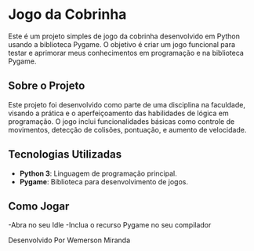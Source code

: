 # Jogo da Cobrinha

Este é um projeto simples de jogo da cobrinha desenvolvido em Python usando a biblioteca Pygame. O objetivo é criar um jogo funcional para testar e aprimorar meus conhecimentos em programação e na biblioteca Pygame.

## Sobre o Projeto

Este projeto foi desenvolvido como parte de uma disciplina na faculdade, visando a prática e o aperfeiçoamento das habilidades de lógica em programação. O jogo inclui funcionalidades básicas como controle de movimentos, detecção de colisões, pontuação, e aumento de velocidade.

## Tecnologias Utilizadas

- **Python 3**: Linguagem de programação principal.
- **Pygame**: Biblioteca para desenvolvimento de jogos.

## Como Jogar

-Abra no seu Idle
-Inclua o recurso Pygame no seu compilador





Desenvolvido Por Wemerson Miranda 
